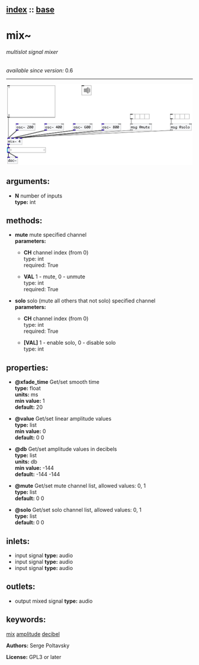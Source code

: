 [index](index.html) :: [base](category_base.html)
---

# mix~

###### multislot signal mixer

*available since version:* 0.6

---




[![example](../examples/img/mix~.jpg)](../examples/pd/mix~.pd)



## arguments:

* **N**
number of inputs<br>
__type:__ int<br>



## methods:

* **mute**
mute specified channel<br>
  __parameters:__
  - **CH** channel index (from 0)<br>
    type: int <br>
    required: True <br>

  - **VAL** 1 - mute, 0 - unmute<br>
    type: int <br>
    required: True <br>

* **solo**
solo (mute all others that not solo) specified channel<br>
  __parameters:__
  - **CH** channel index (from 0)<br>
    type: int <br>
    required: True <br>

  - **[VAL]** 1 - enable solo, 0 - disable solo<br>
    type: int <br>




## properties:

* **@xfade_time** 
Get/set smooth time<br>
__type:__ float<br>
__units:__ ms<br>
__min value:__ 1<br>
__default:__ 20<br>

* **@value** 
Get/set linear amplitude values<br>
__type:__ list<br>
__min value:__ 0<br>
__default:__ 0 0<br>

* **@db** 
Get/set amplitude values in decibels<br>
__type:__ list<br>
__units:__ db<br>
__min value:__ -144<br>
__default:__ -144 -144<br>

* **@mute** 
Get/set mute channel list, allowed values: 0, 1<br>
__type:__ list<br>
__default:__ 0 0<br>

* **@solo** 
Get/set solo channel list, allowed values: 0, 1<br>
__type:__ list<br>
__default:__ 0 0<br>



## inlets:

* input signal 
__type:__ audio<br>
* input signal 
__type:__ audio<br>
* input signal 
__type:__ audio<br>



## outlets:

* output mixed signal
__type:__ audio<br>



## keywords:

[mix](keywords/mix.html)
[amplitude](keywords/amplitude.html)
[decibel](keywords/decibel.html)






**Authors:** Serge Poltavsky




**License:** GPL3 or later





